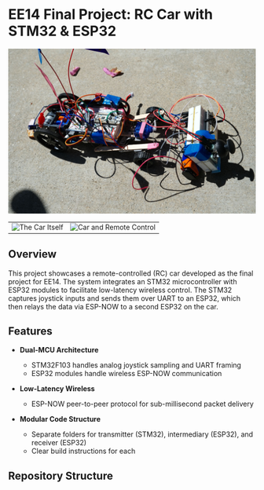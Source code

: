 # EE14 Final Project: RC Car with STM32 & ESP32

![The Car Itself](images/D922B4D1-402D-464D-BAD7-3A559D55D4E8.jpeg)

<table>
  <tr>
    <td><img src="images/images/D922B4D1-402D-464D-BAD7-3A559D55D4E8.jpeg" alt="The Car Itself" width="300"/></td>
    <td><img src="images/images/IMG_5365.jpeg" alt="Car and Remote Control" width="300"/></td>
  </tr>
</table>

## Overview

This project showcases a remote-controlled (RC) car developed as the final project for EE14. The system integrates an STM32 microcontroller with ESP32 modules to facilitate low-latency wireless control. The STM32 captures joystick inputs and sends them over UART to an ESP32, which then relays the data via ESP-NOW to a second ESP32 on the car.

## Features

- **Dual-MCU Architecture**  
  - STM32F103 handles analog joystick sampling and UART framing  
  - ESP32 modules handle wireless ESP-NOW communication  

- **Low-Latency Wireless**  
  - ESP-NOW peer-to-peer protocol for sub-millisecond packet delivery  

- **Modular Code Structure**  
  - Separate folders for transmitter (STM32), intermediary (ESP32), and receiver (ESP32)  
  - Clear build instructions for each  

## Repository Structure

